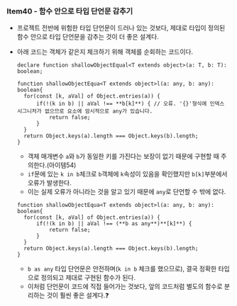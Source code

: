### Item40 - 함수 안으로 타입 단언문 감추기

- 프로젝트 전반에 위험한 타입 단언문이 드러나 있는 것보다, 제대로 타입이 정의된 함수 안으로 타입 단언문을 감추는 것이 더 좋은 설계다.
- 아래 코드는 객체가 같은지 체크하기 위해 객체를 순회하는 코드이다.

  ```tsx
  declare function shallowObjectEqual<T extends object>(a: T, b: T): boolean;

  function shallowObjectEqua<T extends object>l(a: any, b: any): boolean{
  	for(const [k, aVal] of Object.entries(a)) {
  		if(!(k in b) || aVal !== **b[k]**) { // 오류. '{}'형식에 인덱스 시그니처가 없으므로 요소에 암시적으로 any가 있습니다.
  			return false;
  		}
  	}
  	return Object.keys(a).length === Object.keys(b).length;
  }
  ```

  - 객체 매개변수 `a`와 `b`가 동일한 키를 가진다는 보장이 없기 때문에 구현할 때 주의한다.(아이템54)
  - `if`문에 있는 `k in b`체크로 `b`객체에 `k`속성이 있음을 확인했지만 `b[k]`부분에서 오류가 발생한다.
  - 이는 실제 오류가 아니라는 것을 알고 있기 때문에 `any`로 단언할 수 밖에 없다.

  ```tsx
  function shallowObjectEqua<T extends object>l(a: any, b: any): boolean{
  	for(const [k, aVal] of Object.entries(a)) {
  		if(!(k in b) || aVal !== (**b as any**)**[k]**) {
  			return false;
  		}
  	}
  	return Object.keys(a).length === Object.keys(b).length;
  }
  ```

  - `b as any` 타입 단언문은 안전하며(`k in b` 체크를 했으므로), 결국 정확한 타입으로 정의되고 제대로 구현된 함수가 된다.
  - 이처럼 단언문이 코드에 직접 들어가는 것보다, 앞의 코드처럼 별도의 함수로 분리하는 것이 훨씬 좋은 설계다.❓
